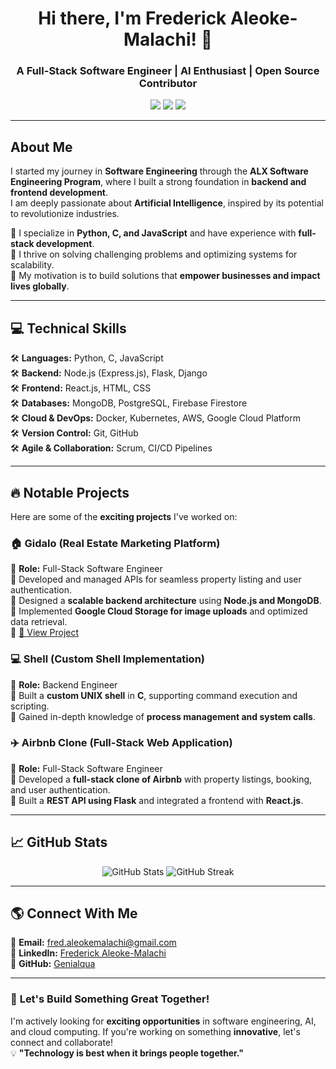 <!-- Header Section -->
<h1 align="center">Hi there, I'm Frederick Aleoke-Malachi! 👋</h1>
<h3 align="center">A Full-Stack Software Engineer | AI Enthusiast | Open Source Contributor</h3>

<p align="center">
  <img src="https://img.shields.io/badge/C-00599C?style=for-the-badge&logo=c&logoColor=white">
  
  <img src="https://img.shields.io/badge/Python-3776AB?style=for-the-badge&logo=python&logoColor=white">
  
  <img src="https://img.shields.io/badge/JavaScript-F7DF1E?style=for-the-badge&logo=javascript&logoColor=black">
</p>

---

##  **About Me**
I started my journey in **Software Engineering** through the **ALX Software Engineering Program**, where I built a strong foundation in **backend and frontend development**.  
I am deeply passionate about **Artificial Intelligence**, inspired by its potential to revolutionize industries.  

🔹 I specialize in **Python, C, and JavaScript** and have experience with **full-stack development**.  
🔹 I thrive on solving challenging problems and optimizing systems for scalability.  
🔹 My motivation is to build solutions that **empower businesses and impact lives globally**.  

---

## 💻 **Technical Skills**
🛠️ **Languages:** Python, C, JavaScript  
🛠️ **Backend:** Node.js (Express.js), Flask, Django  
🛠️ **Frontend:** React.js, HTML, CSS  
🛠️ **Databases:** MongoDB, PostgreSQL, Firebase Firestore  
🛠️ **Cloud & DevOps:** Docker, Kubernetes, AWS, Google Cloud Platform  
🛠️ **Version Control:** Git, GitHub  
🛠️ **Agile & Collaboration:** Scrum, CI/CD Pipelines  

---

## 🔥 **Notable Projects**
Here are some of the **exciting projects** I've worked on:  

### 🏠 **Gidalo** (Real Estate Marketing Platform)  
🚀 **Role:** Full-Stack Software Engineer  
🔹 Developed and managed APIs for seamless property listing and user authentication.  
🔹 Designed a **scalable backend architecture** using **Node.js and MongoDB**.  
🔹 Implemented **Google Cloud Storage for image uploads** and optimized data retrieval.  
🔹 [🔗 View Project](https://github.com/Genialqua/gidalo)  

### 💻 **Shell** (Custom Shell Implementation)  
🚀 **Role:** Backend Engineer  
🔹 Built a **custom UNIX shell** in **C**, supporting command execution and scripting.  
🔹 Gained in-depth knowledge of **process management and system calls**.  
 

### ✈️ **Airbnb Clone** (Full-Stack Web Application)  
🚀 **Role:** Full-Stack Software Engineer  
🔹 Developed a **full-stack clone of Airbnb** with property listings, booking, and user authentication.  
🔹 Built a **REST API using Flask** and integrated a frontend with **React.js**.  
  

---

## 📈 **GitHub Stats**
<p align="center">
  <img src="https://github-readme-stats.vercel.app/api?username=Genialqua&show_icons=true&theme=radical" alt="GitHub Stats">
  <img src="https://github-readme-streak-stats.herokuapp.com/?user=Genialqua&theme=radical" alt="GitHub Streak">
</p>

---

## 🌎 **Connect With Me**
📩 **Email:** fred.aleokemalachi@gmail.com  
🔗 **LinkedIn:** [Frederick Aleoke-Malachi](https://www.linkedin.com/in/frederickaleokemalachi)  
🔗 **GitHub:** [Genialqua](https://github.com/Genialqua)  

---

### 🚀 **Let's Build Something Great Together!**
I'm actively looking for **exciting opportunities** in software engineering, AI, and cloud computing. If you're working on something **innovative**, let's connect and collaborate!  
💡 **"Technology is best when it brings people together."**  


